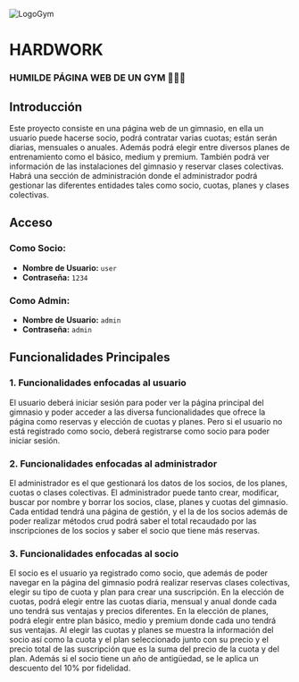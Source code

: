 
![LogoGym](https://github.com/Rafahm03/ProyectoFinalGym/assets/114216419/9f46a057-31d5-4e02-8b3e-e981f5198689)

# HARDWORK
### HUMILDE PÁGINA WEB DE UN GYM 🏋🏻‍♂️

## Introducción

Este proyecto consiste en una página web de un gimnasio, en ella un usuario puede hacerse socio, podrá contratar varias  cuotas; están serán diarias, mensuales o anuales. Además podrá elegir entre diversos planes de entrenamiento como el básico, medium y premium. También podrá ver información de las instalaciones del gimnasio y reservar clases colectivas. Habrá una sección de administración donde el administrador podrá gestionar las diferentes entidades tales como socio, cuotas, planes y clases colectivas.

## Acceso

### Como Socio:
- **Nombre de Usuario:** `user`
- **Contraseña:** `1234`

### Como Admin:
- **Nombre de Usuario:** `admin`
- **Contraseña:** `admin`

## Funcionalidades Principales

### 1. Funcionalidades enfocadas al usuario
El usuario deberá iniciar sesión para poder ver la página principal del gimnasio y poder acceder a las diversa funcionalidades que ofrece la página como reservas y elección de cuotas y planes. 
Pero si el usuario no está registrado como socio, deberá registrarse como socio para poder iniciar sesión.

### 2. Funcionalidades enfocadas al administrador

El administrador es el que gestionará los datos de los socios, de los planes, cuotas o clases colectivas. El administrador puede tanto crear, modificar, buscar por nombre y borrar los socios, clase, planes y cuotas del gimnasio. 
Cada entidad tendrá una página de gestión, y el la de los socios además de poder realizar métodos crud podrá saber el total recaudado por las inscripciones de los socios y saber el socio que tiene más reservas.

### 3. Funcionalidades enfocadas al socio
El socio es el usuario ya registrado como socio, que además de poder navegar en la página del gimnasio podrá realizar reservas clases colectivas, elegir su tipo de cuota y plan para crear una suscripción.
En la elección de cuotas, podrá elegir entre las cuotas diaria, mensual y  anual donde cada uno tendrá sus ventajas y precios diferentes.
En la elección de planes, podrá elegir entre plan básico, medio y  premium donde cada uno tendrá sus ventajas.
Al elegir las cuotas y planes se muestra la información del socio así como la cuota y el plan seleccionado junto con su precio y el precio total de las suscripción que es la suma del precio de la cuota y del plan. Además si el socio tiene un año de antigüedad, se le aplica un descuento del 10% por fidelidad.
